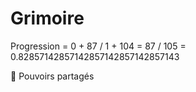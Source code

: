 # Grimoire

Progression = 0 + 87 / 1 + 104 = 87 / 105 = 0.82857142857142857142857142857143

🚧 Pouvoirs partagés
